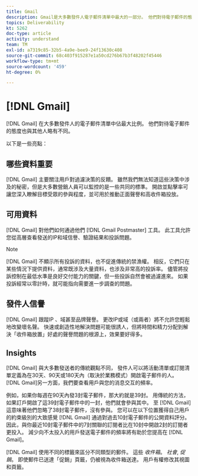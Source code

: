 ```yaml
---
title: Gmail
description: Gmail是大多數發件人電子郵件清單中最大的一部分。 他們對待電子郵件的態度也與其他人略有不同。
topics: Deliverability
kt: 5262
doc-type: article
activity: understand
team: TM
exl-id: a7319c85-32b5-4a9e-bee9-24f13630c408
source-git-commit: 68c403f915287e1a50cd276b67b3f48202f45446
workflow-type: tm+mt
source-wordcount: '459'
ht-degree: 0%

---
```


# [!DNL Gmail]

[!DNL Gmail] 在大多數發件人的電子郵件清單中佔最大比例。 他們對待電子郵件的態度也與其他人略有不同。

以下是一些亮點：

## 哪些資料重要

[!DNL Gmail] 主要關注用戶對過濾決策的反饋。 雖然我們無法知道這些決策中涉及的秘密，但是大多數營銷人員可以監控的是一些共同的標準。 開啟並點擊率可讓您深入瞭解目標受眾的參與程度，並可用於推動正面聲譽和高收件箱投放。

## 可用資料

[!DNL Gmail] 對他們如何通過他們 [!DNL Gmail Postmaster] 工具。 此工具允許您從高層查看發送的IP和域信譽、驗證結果和投訴問題。

>[!NOTE]
>
>[!DNL Gmail] 不顯示所有投訴的資料，也不促進傳統的禁漁權。 相反，它們只在某些情況下提供資料，通常既涉及大量資料，也涉及非常高的投訴率。 儘管將投訴控制在最低水準是良好交付能力的關鍵，但一些投訴自然會被過濾進來。 如果投訴經常以零計時，就可能指向需要進一步調查的問題。

## 發件人信譽

[!DNL Gmail] 跟蹤IP 、域甚至品牌聲譽。 更改IP或域（或兩者）將不允許您輕鬆地改變壞名聲。 快速或創造性地解決問題可能很誘人，但將時間和精力分配到解決「收件箱放置」好處的聲譽問題的根源上，效果要好得多。

## Insights

[!DNL Gmail] 與大多數發送者的傳統觀點不同， 發件人可以將活動清單或訂閱清單定義為在30天、90天或180天內（取決於業務模式）開啟電子郵件的人。 [!DNL Gmail]另一方面，我們要查看用戶與您的消息交互的頻率。

例如，如果你每週在90天內發3封電子郵件，那大約就是39封。 用傳統的方法，如果訂戶開啟了這39封電子郵件中的一封，他們就會參與其中。 至 [!DNL Gmail]這意味著他們忽略了38封電子郵件，沒有參與。 您可以在以下位置獲得自己用戶的約束級別的大致感覺 [!DNL Gmail] 通過對過去10封電子郵件的公開資料評分。 因此，與你最近10封電子郵件中的7封關聯的訂閱者比在10封中開啟2封的訂閱者更投入。 減少向不太投入的用戶發送電子郵件的頻率將有助於您提高在 [!DNL Gmail]。

[!DNL Gmail] 使用不同的標籤來區分不同類型的郵件。 這些 *收件箱*。 *社會*, *促銷*。 即使郵件已送達「促銷」頁籤，仍被視為收件箱送達。 用戶有權修改其視圖和頁籤。
